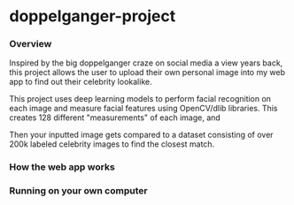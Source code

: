 # doppelganger-project

### Overview

Inspired by the big doppelganger craze on social media a view years back, this project allows the user to upload their own personal image into my web app to find out their celebrity lookalike.

This project uses deep learning models to perform facial recognition on each image and measure facial features using OpenCV/dlib libraries.  This creates 128 different "measurements" of each image, and 

Then your inputted image gets compared to a dataset consisting of over 200k labeled celebrity images to find the closest match.  

### How the web app works


### Running on your own computer